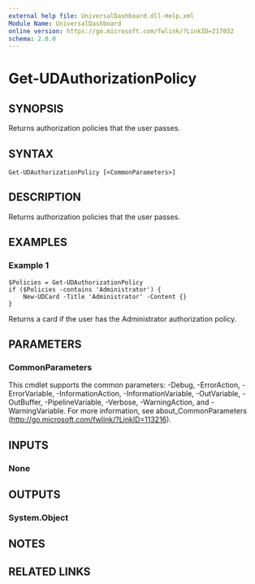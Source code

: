 ```yaml
---
external help file: UniversalDashboard.dll-Help.xml
Module Name: UniversalDashboard
online version: https://go.microsoft.com/fwlink/?LinkID=217032
schema: 2.0.0
---
```


# Get-UDAuthorizationPolicy

## SYNOPSIS
Returns authorization policies that the user passes.

## SYNTAX

```
Get-UDAuthorizationPolicy [<CommonParameters>]
```

## DESCRIPTION
Returns authorization policies that the user passes.

## EXAMPLES

### Example 1
```
$Policies = Get-UDAuthorizationPolicy 
if ($Policies -contains 'Administrator') {
    New-UDCard -Title 'Administrator' -Content {}
}
```

Returns a card if the user has the Administrator authorization policy. 

## PARAMETERS

### CommonParameters
This cmdlet supports the common parameters: -Debug, -ErrorAction, -ErrorVariable, -InformationAction, -InformationVariable, -OutVariable, -OutBuffer, -PipelineVariable, -Verbose, -WarningAction, and -WarningVariable. For more information, see about_CommonParameters (http://go.microsoft.com/fwlink/?LinkID=113216).

## INPUTS

### None

## OUTPUTS

### System.Object

## NOTES

## RELATED LINKS

